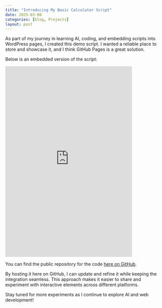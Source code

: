 ```yaml
---
title: "Introducing My Basic Calculator Script"
date: 2025-03-08
categories: [blog, Projects]
layout: post
---
```


As part of my journey in learning AI, coding, and embedding scripts into WordPress pages, I created this demo script. I wanted a reliable place to store and showcase it, and I think GitHub Pages is a great solution.  

Below is an embedded version of the script:  

<iframe src="https://jasonbra1n.github.io/simple-math-calculator/" width="400" height="600" style="border:none;"></iframe>

You can find the public repository for the code [here on GitHub](https://github.com/jasonbra1n/simple-math-calculator).

By hosting it here on GitHub, I can update and refine it while keeping the integration seamless. This approach makes it easier to share and experiment with interactive elements across different platforms.  

Stay tuned for more experiments as I continue to explore AI and web development!
